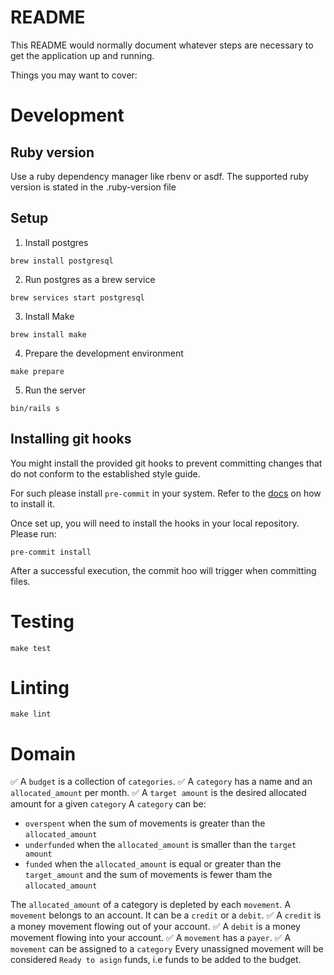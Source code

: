 # README

This README would normally document whatever steps are necessary to get the
application up and running.

Things you may want to cover:

# Development

## Ruby version

Use a ruby dependency manager like rbenv or asdf. The supported ruby version is stated in the .ruby-version file

## Setup

1. Install postgres

`brew install postgresql`

2. Run postgres as a brew service

`brew services start postgresql`

3. Install Make

`brew install make`

4. Prepare the development environment

`make prepare`


5. Run the server

`bin/rails s`

## Installing git hooks

You might install the provided git hooks to prevent committing changes that do not conform to the established style guide.

For such please install `pre-commit` in your system. Refer to the [docs](https://pre-commit.com/#install) on how to install it.

Once set up, you will need to install the hooks in your local repository. Please run:

```
pre-commit install
```

After a successful execution, the commit hoo will trigger when committing files.

# Testing

`make test`

# Linting

`make lint`

# Domain

✅ A `budget` is a collection of `categories`.
✅ A `category` has a name and an `allocated_amount` per month.
✅ A `target amount` is the desired allocated amount for a given `category`
A `category` can be:

- `overspent` when the sum of movements is greater than the `allocated_amount`
- `underfunded` when the `allocated_amount` is smaller than the `target amount`
- `funded` when the `allocated_amount` is equal or greater than the `target_amount` and the sum of movements is fewer tham the `allocated_amount`

The `allocated_amount` of a category is depleted by each `movement`.
A `movement` belongs to an account. It can be a `credit` or a `debit`.
✅ A `credit` is a money movement flowing out of your account.
✅ A `debit` is a money movement flowing into your account.
✅ A `movement` has a `payer`.
✅ A `movement` can be assigned to a `category`
Every unassigned movement will be considered `Ready to asign` funds, i.e funds to be added to the budget.
